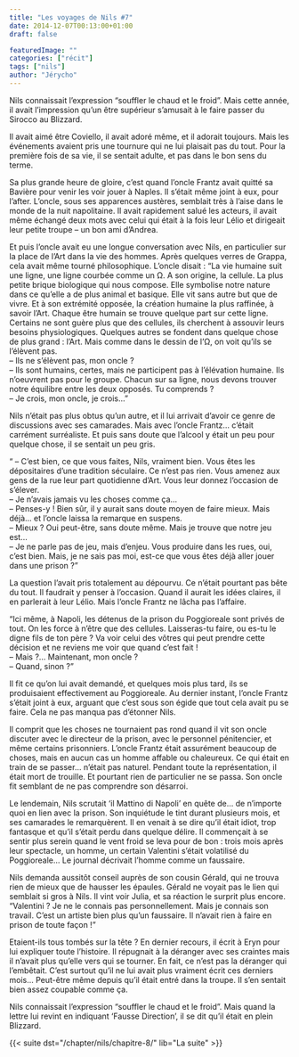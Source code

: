 ```yaml
---
title: "Les voyages de Nils #7"
date: 2014-12-07T00:13:00+01:00
draft: false

featuredImage: ""
categories: ["récit"]
tags: ["nils"]
author: "Jérycho"
---
```

Nils connaissait l’expression “souffler le chaud et le froid”. Mais cette année, il avait l’impression qu’un être supérieur s’amusait à le faire passer du Sirocco au Blizzard.

Il avait aimé être Coviello, il avait adoré même, et il adorait toujours. Mais les événements avaient pris une tournure qui ne lui plaisait pas du tout. Pour la première fois de sa vie, il se sentait adulte, et pas dans le bon sens du terme.

Sa plus grande heure de gloire, c’est quand l’oncle Frantz avait quitté sa Bavière pour venir les voir jouer à Naples. Il s’était même joint à eux, pour l’after. L’oncle, sous ses apparences austères, semblait très à l’aise dans le monde de la nuit napolitaine. Il avait rapidement salué les acteurs, il avait même échangé deux mots avec celui qui était à la fois leur Lélio et dirigeait leur petite troupe – un bon ami d’Andrea.

Et puis l’oncle avait eu une longue conversation avec Nils, en particulier sur la place de l’Art dans la vie des hommes. Après quelques verres de Grappa, cela avait même tourné philosophique. L’oncle disait : “La vie humaine suit une ligne, une ligne courbée comme un Ω. A son origine, la cellule. La plus petite brique biologique qui nous compose. Elle symbolise notre nature dans ce qu’elle a de plus animal et basique. Elle vit sans autre but que de vivre. Et à son extrémité opposée, la création humaine la plus raffinée, à savoir l’Art. Chaque être humain se trouve quelque part sur cette ligne. Certains ne sont guère plus que des cellules, ils cherchent à assouvir leurs besoins physiologiques. Quelques autres se fondent dans quelque chose de plus grand : l’Art. Mais comme dans le dessin de l’Ω, on voit qu’ils se l’élèvent pas.  
– Ils ne s’élèvent pas, mon oncle ?  
– Ils sont humains, certes, mais ne participent pas à l’élévation humaine. Ils n’oeuvrent pas pour le groupe. Chacun sur sa ligne, nous devons trouver notre équilibre entre les deux opposés. Tu comprends ?  
– Je crois, mon oncle, je crois…”

Nils n’était pas plus obtus qu’un autre, et il lui arrivait d’avoir ce genre de discussions avec ses camarades. Mais avec l’oncle Frantz… c’était carrément surréaliste. Et puis sans doute que l’alcool y était un peu pour quelque chose, il se sentait un peu gris.

“ – C’est bien, ce que vous faites, Nils, vraiment bien. Vous êtes les dépositaires d’une tradition séculaire. Ce n’est pas rien. Vous amenez aux gens de la rue leur part quotidienne d’Art. Vous leur donnez l’occasion de s’élever.  
– Je n’avais jamais vu les choses comme ça…  
– Penses-y ! Bien sûr, il y aurait sans doute moyen de faire mieux. Mais déjà… et l’oncle laissa la remarque en suspens.  
– Mieux ? Oui peut-être, sans doute même. Mais je trouve que notre jeu est…  
– Je ne parle pas de jeu, mais d’enjeu. Vous produire dans les rues, oui, c’est bien. Mais, je ne sais pas moi, est-ce que vous êtes déjà aller jouer dans une prison ?”

La question l’avait pris totalement au dépourvu. Ce n’était pourtant pas bête du tout. Il faudrait y penser à l’occasion. Quand il aurait les idées claires, il en parlerait à leur Lélio. Mais l’oncle Frantz ne lâcha pas l’affaire.

“Ici même, à Napoli, les détenus de la prison du Poggioreale sont privés de tout. On les force à n’être que des cellules. Laisseras-tu faire, ou es-tu le digne fils de ton père ? Va voir celui des vôtres qui peut prendre cette décision et ne reviens me voir que quand c’est fait !  
– Mais ?… Maintenant, mon oncle ?  
– Quand, sinon ?”

Il fit ce qu’on lui avait demandé, et quelques mois plus tard, ils se produisaient effectivement au Poggioreale. Au dernier instant, l’oncle Frantz s’était joint à eux, arguant que c’est sous son égide que tout cela avait pu se faire. Cela ne pas manqua pas d’étonner Nils.

Il comprit que les choses ne tournaient pas rond quand il vit son oncle discuter avec le directeur de la prison, avec le personnel pénitencier, et même certains prisonniers. L’oncle Frantz était assurément beaucoup de choses, mais en aucun cas un homme affable ou chaleureux. Ce qui était en train de se passer… n’était pas naturel. Pendant toute la représentation, il était mort de trouille. Et pourtant rien de particulier ne se passa. Son oncle fit semblant de ne pas comprendre son désarroi.

Le lendemain, Nils scrutait ‘il Mattino di Napoli’ en quête de… de n’importe quoi en lien avec la prison. Son inquiétude le tint durant plusieurs mois, et ses camarades le remarquèrent. Il en venait à se dire qu’il était idiot, trop fantasque et qu’il s’était perdu dans quelque délire. Il commençait à se sentir plus serein quand le vent froid se leva pour de bon : trois mois après leur spectacle, un homme, un certain Valentini s’était volatilisé du Poggioreale… Le journal décrivait l’homme comme un faussaire.

Nils demanda aussitôt conseil auprès de son cousin Gérald, qui ne trouva rien de mieux que de hausser les épaules. Gérald ne voyait pas le lien qui semblait si gros à Nils. Il vint voir Julia, et sa réaction le surprit plus encore. “Valentini ? Je ne le connais pas personnellement. Mais je connais son travail. C’est un artiste bien plus qu’un faussaire. Il n’avait rien à faire en prison de toute façon !”

Etaient-ils tous tombés sur la tête ? En dernier recours, il écrit à Eryn pour lui expliquer toute l’histoire. Il répugnait à la déranger avec ses craintes mais il n’avait plus qu’elle vers qui se tourner. En fait, ce n’est pas la déranger qui l’embêtait. C’est surtout qu’il ne lui avait plus vraiment écrit ces derniers mois… Peut-être même depuis qu’il était entré dans la troupe. Il s’en sentait bien assez coupable comme ça.

Nils connaissait l’expression “souffler le chaud et le froid”. Mais quand la lettre lui revint en indiquant ‘Fausse Direction’, il se dit qu’il était en plein Blizzard.

{{< suite dst="/chapter/nils/chapitre-8/" lib="La suite" >}}
